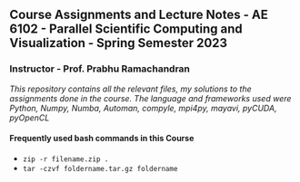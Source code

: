 ##  Course Assignments and Lecture Notes - AE 6102 - Parallel Scientific Computing and Visualization - Spring Semester 2023

### Instructor - Prof. Prabhu Ramachandran

*This repository contains all the relevant files, my solutions to the assignments done in the course. The language and frameworks used were Python, Numpy, Numba, Automan, compyle, mpi4py, mayavi, pyCUDA, pyOpenCL*

#### Frequently used bash commands in this Course 
- `zip -r filename.zip .`
- `tar -czvf foldername.tar.gz foldername`
